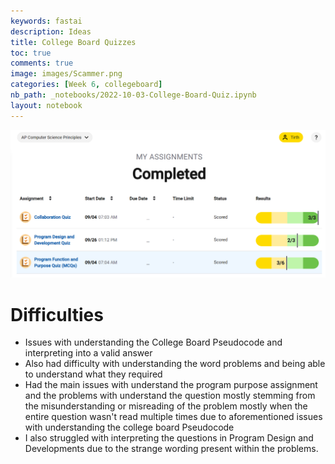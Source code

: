 ```yaml
---
keywords: fastai
description: Ideas
title: College Board Quizzes 
toc: true
comments: true
image: images/Scammer.png
categories: [Week 6, collegeboard]
nb_path: _notebooks/2022-10-03-College-Board-Quiz.ipynb
layout: notebook
---
```


<!--
#################################################
### THIS FILE WAS AUTOGENERATED! DO NOT EDIT! ###
#################################################
# file to edit: _notebooks/2022-10-03-College-Board-Quiz.ipynb
-->

<div class="container" id="notebook-container">
        
<div class="cell border-box-sizing text_cell rendered"><div class="inner_cell">
<div class="text_cell_render border-box-sizing rendered_html">
<p><img src="https://github.com/Tirth-Thakkar/APCSP-Blog/blob/master/images/Completion.png?raw=true" alt="Completion"></p>

</div>
</div>
</div>
<div class="cell border-box-sizing text_cell rendered"><div class="inner_cell">
<div class="text_cell_render border-box-sizing rendered_html">
<h1 id="Difficulties">Difficulties<a class="anchor-link" href="#Difficulties"> </a></h1><ul>
<li>Issues with understanding the College Board Pseudocode and interpreting into a valid answer</li>
<li>Also had difficulty with understanding the word problems and being able to understand what they required </li>
<li>Had the main issues with understand the program purpose assignment and the problems with understand the question mostly stemming from the misunderstanding or misreading of the problem mostly when the entire question wasn't read multiple times due to aforementioned issues with understanding the college board Pseudocode </li>
<li>I also struggled with interpreting the questions in Program Design and Developments due to the strange wording present within the problems.   </li>
</ul>

</div>
</div>
</div>
</div>
 

